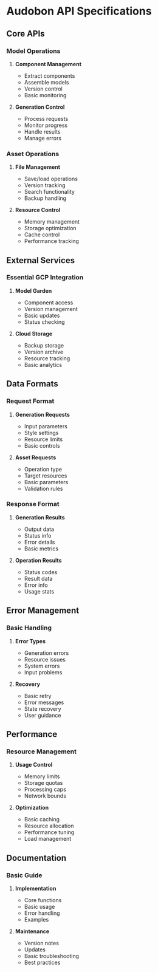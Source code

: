 # Audobon API Specifications

## Core APIs

### Model Operations
1. **Component Management**
   - Extract components
   - Assemble models
   - Version control
   - Basic monitoring

2. **Generation Control**
   - Process requests
   - Monitor progress
   - Handle results
   - Manage errors

### Asset Operations
1. **File Management**
   - Save/load operations
   - Version tracking
   - Search functionality
   - Backup handling

2. **Resource Control**
   - Memory management
   - Storage optimization
   - Cache control
   - Performance tracking

## External Services

### Essential GCP Integration
1. **Model Garden**
   - Component access
   - Version management
   - Basic updates
   - Status checking

2. **Cloud Storage**
   - Backup storage
   - Version archive
   - Resource tracking
   - Basic analytics

## Data Formats

### Request Format
1. **Generation Requests**
   - Input parameters
   - Style settings
   - Resource limits
   - Basic controls

2. **Asset Requests**
   - Operation type
   - Target resources
   - Basic parameters
   - Validation rules

### Response Format
1. **Generation Results**
   - Output data
   - Status info
   - Error details
   - Basic metrics

2. **Operation Results**
   - Status codes
   - Result data
   - Error info
   - Usage stats

## Error Management

### Basic Handling
1. **Error Types**
   - Generation errors
   - Resource issues
   - System errors
   - Input problems

2. **Recovery**
   - Basic retry
   - Error messages
   - State recovery
   - User guidance

## Performance

### Resource Management
1. **Usage Control**
   - Memory limits
   - Storage quotas
   - Processing caps
   - Network bounds

2. **Optimization**
   - Basic caching
   - Resource allocation
   - Performance tuning
   - Load management

## Documentation

### Basic Guide
1. **Implementation**
   - Core functions
   - Basic usage
   - Error handling
   - Examples

2. **Maintenance**
   - Version notes
   - Updates
   - Basic troubleshooting
   - Best practices